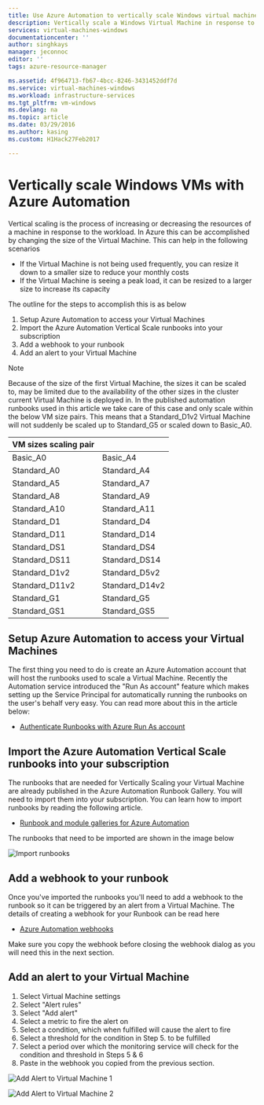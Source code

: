 ```yaml
---
title: Use Azure Automation to vertically scale Windows virtual machines | Microsoft Docs
description: Vertically scale a Windows Virtual Machine in response to monitoring alerts with Azure Automation
services: virtual-machines-windows
documentationcenter: ''
author: singhkays
manager: jeconnoc
editor: ''
tags: azure-resource-manager

ms.assetid: 4f964713-fb67-4bcc-8246-3431452ddf7d
ms.service: virtual-machines-windows
ms.workload: infrastructure-services
ms.tgt_pltfrm: vm-windows
ms.devlang: na
ms.topic: article
ms.date: 03/29/2016
ms.author: kasing
ms.custom: H1Hack27Feb2017

---
```


# Vertically scale Windows VMs with Azure Automation

Vertical scaling is the process of increasing or decreasing the resources of a machine in response to the workload. In Azure this can be accomplished by changing the size of the Virtual Machine. This can help in the following scenarios

* If the Virtual Machine is not being used frequently, you can resize it down to a smaller size to reduce your monthly costs
* If the Virtual Machine is seeing a peak load, it can be resized to a larger size to increase its capacity

The outline for the steps to accomplish this is as below

1. Setup Azure Automation to access your Virtual Machines
2. Import the Azure Automation Vertical Scale runbooks into your subscription
3. Add a webhook to your runbook
4. Add an alert to your Virtual Machine

> [!NOTE]
> Because of the size of the first Virtual Machine, the sizes it can be scaled to, may be limited due to the availability of the other sizes in the cluster current Virtual Machine is deployed in. In the published automation runbooks used in this article we take care of this case and only scale within the below VM size pairs. This means that a Standard_D1v2 Virtual Machine will not suddenly be scaled up to Standard_G5 or scaled down to Basic_A0.
> 
> | VM sizes scaling pair |  |
> | --- | --- |
> | Basic_A0 |Basic_A4 |
> | Standard_A0 |Standard_A4 |
> | Standard_A5 |Standard_A7 |
> | Standard_A8 |Standard_A9 |
> | Standard_A10 |Standard_A11 |
> | Standard_D1 |Standard_D4 |
> | Standard_D11 |Standard_D14 |
> | Standard_DS1 |Standard_DS4 |
> | Standard_DS11 |Standard_DS14 |
> | Standard_D1v2 |Standard_D5v2 |
> | Standard_D11v2 |Standard_D14v2 |
> | Standard_G1 |Standard_G5 |
> | Standard_GS1 |Standard_GS5 |
> 
> 

## Setup Azure Automation to access your Virtual Machines
The first thing you need to do is create an Azure Automation account that will host the runbooks used to scale a Virtual Machine. Recently the Automation service introduced the "Run As account" feature which makes setting up the Service Principal for automatically running the runbooks on the user's behalf very easy. You can read more about this in the article below:

* [Authenticate Runbooks with Azure Run As account](../../automation/automation-sec-configure-azure-runas-account.md)

## Import the Azure Automation Vertical Scale runbooks into your subscription
The runbooks that are needed for Vertically Scaling your Virtual Machine are already published in the Azure Automation Runbook Gallery. You will need to import them into your subscription. You can learn how to import runbooks by reading the following article.

* [Runbook and module galleries for Azure Automation](../../automation/automation-runbook-gallery.md)

The runbooks that need to be imported are shown in the image below

![Import runbooks](./media/vertical-scaling-automation/scale-runbooks.png)

## Add a webhook to your runbook
Once you've imported the runbooks you'll need to add a webhook to the runbook so it can be triggered by an alert from a Virtual Machine. The details of creating a webhook for your Runbook can be read here

* [Azure Automation webhooks](../../automation/automation-webhooks.md)

Make sure you copy the webhook before closing the webhook dialog as you will need this in the next section.

## Add an alert to your Virtual Machine
1. Select Virtual Machine settings
2. Select "Alert rules"
3. Select "Add alert"
4. Select a metric to fire the alert on
5. Select a condition, which when fulfilled will cause the alert to fire
6. Select a threshold for the condition in Step 5. to be fulfilled
7. Select a period over which the monitoring service will check for the condition and threshold in Steps 5 & 6
8. Paste in the webhook you copied from the previous section.

![Add Alert to Virtual Machine 1](./media/vertical-scaling-automation/add-alert-webhook-1.png)

![Add Alert to Virtual Machine 2](./media/vertical-scaling-automation/add-alert-webhook-2.png)

